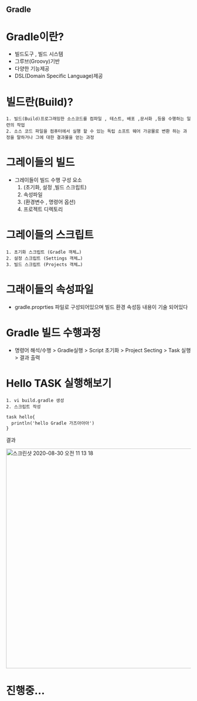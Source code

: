 ## Gradle 
# Gradle이란?
- 빌드도구 , 빌드 시스템
- 그루브(Groovy)기반
- 다양한 기능제공
- DSL(Domain Specific Language)제공

# 빌드란(Build)?
	1. 빌드(Build)프로그래밍한 소스코드를 컴파일 , 테스트, 배포 ,문서화 ,등을 수행하는 일련의 작업
	2. 소스 코드 파일을 컴퓨터에서 실행 할 수 있는 독립 소프트 웨어 가공물로 변환 하는 과정을 말하거나 그에 대한 결과물을 얻는 과정

# 그레이들의 빌드
- 그레이들이 빌드 수행 구성 요소
	1. (초기화, 설정 ,빌드 스크립트)
	2. 속성파일
	3. (환경변수 , 명령어 옵션)
	4. 프로젝트 디렉토리

# 그레이들의 스크립트
	1. 초기화 스크립트 (Gradle 객체…)
	2. 설정 스크립트 (Settings 객체…)
	3. 빌드 스크립트 (Projects 객체…)
  
# 그래이들의 속성파일
- gradle.proprties 파일로 구성되어있으며 빌드 환경 속성등 내용이 기술 되어있다

# Gradle 빌드 수행과정
- 명령어 해석/수행 > Gradle실행 > Script 초기화 > Project Secting > Task 실행 > 결과 출력

# Hello TASK 실행해보기
	1. vi build.gradle 생성
	2. 스크립트 작성

```
task hello{
  println('hello Gradle 가즈아아아')
}
```
결과 

<img width="600" alt="스크린샷 2020-08-30 오전 11 13 18" src="https://user-images.githubusercontent.com/20216290/91649847-2e984c80-eab3-11ea-8a15-861e5827eacf.png">

# 진행중…





